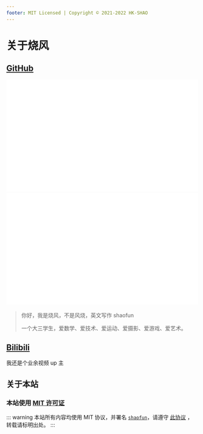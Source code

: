 ```yaml
---
footer: MIT Licensed | Copyright © 2021-2022 HK-SHAO
---
```


# 关于烧风

## [GitHub](https://github.com/HK-SHAO)

<center>

![](https://raw.githubusercontent.com/HK-SHAO/github-stats/master/generated/overview.svg)
![](https://raw.githubusercontent.com/HK-SHAO/github-stats/master/generated/languages.svg)

</center>

> 你好，我是烧风，不是风烧，英文写作 shaofun
> 
> 一个大三学生，爱数学、爱技术、爱运动、爱摄影、爱游戏、爱艺术。

## [Bilibili](https://space.bilibili.com/24046148)

我还是个业余视频 up 主

## 关于本站

### 本站使用 [MIT 许可证](/LICENSE.md)

::: warning
本站所有内容均使用 MIT 协议，并署名 [`shaofun`](//shao.fun)，请遵守 [此协议](/LICENSE.md) ，转载请标明出处。
:::